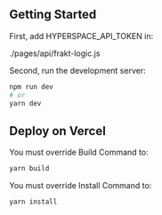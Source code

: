 ## Getting Started
First, add HYPERSPACE_API_TOKEN in:

./pages/api/frakt-logic.js

Second, run the development server:

```bash
npm run dev
# or
yarn dev
```

## Deploy on Vercel

You must override Build Command to:

```bash
yarn build
```

You must override Install Command to:

```bash
yarn install
```